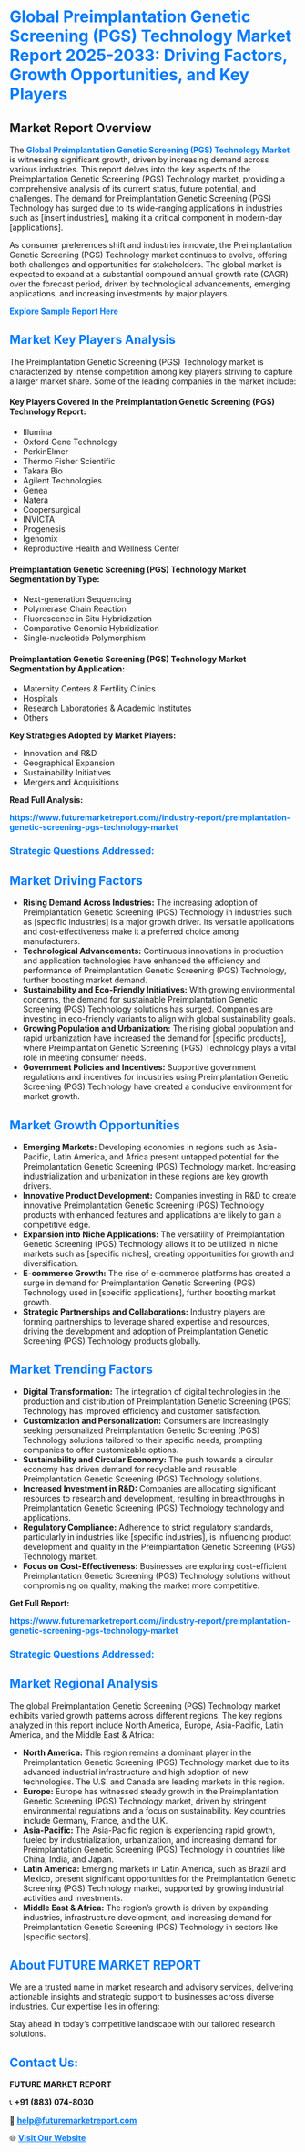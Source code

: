 <h1 style="color: #007BFF;">Global Preimplantation Genetic Screening (PGS) Technology Market Report 2025-2033: Driving Factors, Growth Opportunities, and Key Players</h1>

<section id="overview">
<h2>Market Report Overview</h2>
<p>The <a href="https://www.futuremarketreport.com//industry-report/preimplantation-genetic-screening-pgs-technology-market" style="color: #007BFF; text-decoration: none;"><strong>Global Preimplantation Genetic Screening (PGS) Technology Market</strong></a> is witnessing significant growth, driven by increasing demand across various industries. This report delves into the key aspects of the Preimplantation Genetic Screening (PGS) Technology market, providing a comprehensive analysis of its current status, future potential, and challenges. The demand for Preimplantation Genetic Screening (PGS) Technology has surged due to its wide-ranging applications in industries such as [insert industries], making it a critical component in modern-day [applications].</p>
<p>As consumer preferences shift and industries innovate, the Preimplantation Genetic Screening (PGS) Technology market continues to evolve, offering both challenges and opportunities for stakeholders. The global market is expected to expand at a substantial compound annual growth rate (CAGR) over the forecast period, driven by technological advancements, emerging applications, and increasing investments by major players.</p>
</section>

<section id="overview">
<p><a href="https://www.futuremarketreport.com//request-sample/reportId=79358" style="color: #007BFF; text-decoration: none;"><strong>Explore Sample Report Here</strong></a></p>
</section>

<section id="key-players">
<h2 style="color: #007BFF;">Market Key Players Analysis</h2>
<p>The Preimplantation Genetic Screening (PGS) Technology market is characterized by intense competition among key players striving to capture a larger market share. Some of the leading companies in the market include:</p>
<h4>Key Players Covered in the Preimplantation Genetic Screening (PGS) Technology Report:</h4>
<ul><li>Illumina</li><li>Oxford Gene Technology</li><li>PerkinElmer</li><li>Thermo Fisher Scientific</li><li>Takara Bio</li><li>Agilent Technologies</li><li>Genea</li><li>Natera</li><li>Coopersurgical</li><li>INVICTA</li><li>Progenesis</li><li>Igenomix</li><li>Reproductive Health and Wellness Center</li></ul>
<h4>Preimplantation Genetic Screening (PGS) Technology Market Segmentation by Type:</h4>
<ul><li>Next-generation Sequencing</li><li>Polymerase Chain Reaction</li><li>Fluorescence in Situ Hybridization</li><li>Comparative Genomic Hybridization</li><li>Single-nucleotide Polymorphism</li></ul>

<h4>Preimplantation Genetic Screening (PGS) Technology Market Segmentation by Application:</h4>
<ul><li>Maternity Centers &amp; Fertility Clinics</li><li>Hospitals</li><li>Research Laboratories &amp; Academic Institutes</li><li>Others</li></ul>
<p><strong>Key Strategies Adopted by Market Players:</strong></p>
<ul>
<li>Innovation and R&D</li>
<li>Geographical Expansion</li>
<li>Sustainability Initiatives</li>
<li>Mergers and Acquisitions</li>
</ul>
</section>

<section>
<p><strong>Read Full Analysis: </strong></p><a href="https://www.futuremarketreport.com//industry-report/preimplantation-genetic-screening-pgs-technology-market" style="color: #007BFF; text-decoration: none;"><strong>https://www.futuremarketreport.com//industry-report/preimplantation-genetic-screening-pgs-technology-market</strong></a>
<h3 style="color: #007BFF;">Strategic Questions Addressed:</h3>
</section>

<section id="driving-factors">
<h2 style="color: #007BFF;">Market Driving Factors</h2>
<ul>
<li><strong>Rising Demand Across Industries:</strong> The increasing adoption of Preimplantation Genetic Screening (PGS) Technology in industries such as [specific industries] is a major growth driver. Its versatile applications and cost-effectiveness make it a preferred choice among manufacturers.</li>
<li><strong>Technological Advancements:</strong> Continuous innovations in production and application technologies have enhanced the efficiency and performance of Preimplantation Genetic Screening (PGS) Technology, further boosting market demand.</li>
<li><strong>Sustainability and Eco-Friendly Initiatives:</strong> With growing environmental concerns, the demand for sustainable Preimplantation Genetic Screening (PGS) Technology solutions has surged. Companies are investing in eco-friendly variants to align with global sustainability goals.</li>
<li><strong>Growing Population and Urbanization:</strong> The rising global population and rapid urbanization have increased the demand for [specific products], where Preimplantation Genetic Screening (PGS) Technology plays a vital role in meeting consumer needs.</li>
<li><strong>Government Policies and Incentives:</strong> Supportive government regulations and incentives for industries using Preimplantation Genetic Screening (PGS) Technology have created a conducive environment for market growth.</li>
</ul>
</section>

<section id="growth-opportunities">
<h2 style="color: #007BFF;">Market Growth Opportunities</h2>
<ul>
<li><strong>Emerging Markets:</strong> Developing economies in regions such as Asia-Pacific, Latin America, and Africa present untapped potential for the Preimplantation Genetic Screening (PGS) Technology market. Increasing industrialization and urbanization in these regions are key growth drivers.</li>
<li><strong>Innovative Product Development:</strong> Companies investing in R&D to create innovative Preimplantation Genetic Screening (PGS) Technology products with enhanced features and applications are likely to gain a competitive edge.</li>
<li><strong>Expansion into Niche Applications:</strong> The versatility of Preimplantation Genetic Screening (PGS) Technology allows it to be utilized in niche markets such as [specific niches], creating opportunities for growth and diversification.</li>
<li><strong>E-commerce Growth:</strong> The rise of e-commerce platforms has created a surge in demand for Preimplantation Genetic Screening (PGS) Technology used in [specific applications], further boosting market growth.</li>
<li><strong>Strategic Partnerships and Collaborations:</strong> Industry players are forming partnerships to leverage shared expertise and resources, driving the development and adoption of Preimplantation Genetic Screening (PGS) Technology products globally.</li>
</ul>
</section>

<section id="trending-factors">
<h2 style="color: #007BFF;">Market Trending Factors</h2>
<ul>
<li><strong>Digital Transformation:</strong> The integration of digital technologies in the production and distribution of Preimplantation Genetic Screening (PGS) Technology has improved efficiency and customer satisfaction.</li>
<li><strong>Customization and Personalization:</strong> Consumers are increasingly seeking personalized Preimplantation Genetic Screening (PGS) Technology solutions tailored to their specific needs, prompting companies to offer customizable options.</li>
<li><strong>Sustainability and Circular Economy:</strong> The push towards a circular economy has driven demand for recyclable and reusable Preimplantation Genetic Screening (PGS) Technology solutions.</li>
<li><strong>Increased Investment in R&D:</strong> Companies are allocating significant resources to research and development, resulting in breakthroughs in Preimplantation Genetic Screening (PGS) Technology technology and applications.</li>
<li><strong>Regulatory Compliance:</strong> Adherence to strict regulatory standards, particularly in industries like [specific industries], is influencing product development and quality in the Preimplantation Genetic Screening (PGS) Technology market.</li>
<li><strong>Focus on Cost-Effectiveness:</strong> Businesses are exploring cost-efficient Preimplantation Genetic Screening (PGS) Technology solutions without compromising on quality, making the market more competitive.</li>
</ul>
</section>

<section>
<p><strong>Get Full Report: </strong></p><a href="https://www.futuremarketreport.com//industry-report/preimplantation-genetic-screening-pgs-technology-market" style="color: #007BFF; text-decoration: none;"><strong>https://www.futuremarketreport.com//industry-report/preimplantation-genetic-screening-pgs-technology-market</strong></a>
<h3 style="color: #007BFF;">Strategic Questions Addressed:</h3>
</section>


<section id="regional-analysis">
<h2 style="color: #007BFF;">Market Regional Analysis</h2>
<p>The global Preimplantation Genetic Screening (PGS) Technology market exhibits varied growth patterns across different regions. The key regions analyzed in this report include North America, Europe, Asia-Pacific, Latin America, and the Middle East & Africa:</p>
<ul>
<li><strong>North America:</strong> This region remains a dominant player in the Preimplantation Genetic Screening (PGS) Technology market due to its advanced industrial infrastructure and high adoption of new technologies. The U.S. and Canada are leading markets in this region.</li>
<li><strong>Europe:</strong> Europe has witnessed steady growth in the Preimplantation Genetic Screening (PGS) Technology market, driven by stringent environmental regulations and a focus on sustainability. Key countries include Germany, France, and the U.K.</li>
<li><strong>Asia-Pacific:</strong> The Asia-Pacific region is experiencing rapid growth, fueled by industrialization, urbanization, and increasing demand for Preimplantation Genetic Screening (PGS) Technology in countries like China, India, and Japan.</li>
<li><strong>Latin America:</strong> Emerging markets in Latin America, such as Brazil and Mexico, present significant opportunities for the Preimplantation Genetic Screening (PGS) Technology market, supported by growing industrial activities and investments.</li>
<li><strong>Middle East & Africa:</strong> The region’s growth is driven by expanding industries, infrastructure development, and increasing demand for Preimplantation Genetic Screening (PGS) Technology in sectors like [specific sectors].</li>
</ul>
</section>

<footer>
<h2 style="color: #007BFF;">About FUTURE MARKET REPORT</h2>
<p>We are a trusted name in market research and advisory services, delivering actionable insights and strategic support to businesses across diverse industries. Our expertise lies in offering:</p>

<p>Stay ahead in today’s competitive landscape with our tailored research solutions.</p>

<h2 style="color: #007BFF;">Contact Us:</h2>
<p><strong>FUTURE MARKET REPORT</strong></p>
<p>📞 <strong>+91 (883) 074-8030</strong></p>
<p>📧 <strong><a href="mailto:help@futuremarketreport.com" style="color: #007BFF;">help@futuremarketreport.com</a></strong></p>
<p>🌐 <strong><a href="https://www.futuremarketreport.com/" style="color: #007BFF;">Visit Our Website</a></strong></p>
</footer>